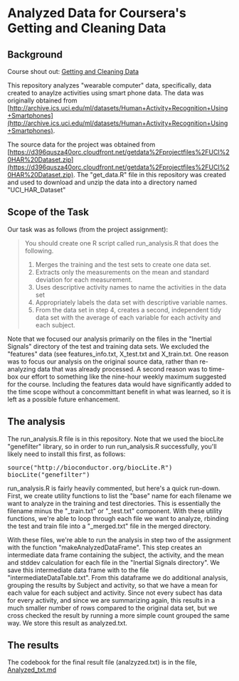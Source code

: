 # Analyzed Data for Coursera's Getting and Cleaning Data

## Background

Course shout out:  [Getting and Cleaning Data](https://www.coursera.org/course/getdata)

This repository analyzes "wearable computer" data, specifically, data created to anaylze
activities using smart phone data.  The data was originally obtained from [http://archive.ics.uci.edu/ml/datasets/Human+Activity+Recognition+Using+Smartphones](http://archive.ics.uci.edu/ml/datasets/Human+Activity+Recognition+Using+Smartphones).

The source data for the project was obtained from [https://d396qusza40orc.cloudfront.net/getdata%2Fprojectfiles%2FUCI%20HAR%20Dataset.zip](https://d396qusza40orc.cloudfront.net/getdata%2Fprojectfiles%2FUCI%20HAR%20Dataset.zip).  The "get_data.R" file in this repository
was created and used to download and unzip the data into a directory named "UCI_HAR_Dataset"

## Scope of the Task

Our task was as follows (from the project assignment):

<blockquote>
You should create one R script called run_analysis.R that does the following. 
<ol>
<li>Merges the training and the test sets to create one data set.</li>
<li>Extracts only the measurements on the mean and standard deviation for each measurement.</li>
<li>Uses descriptive activity names to name the activities in the data set</li>
<li>Appropriately labels the data set with descriptive variable names.</li>
<li>From the data set in step 4, creates a second, independent tidy data set with the average of each variable for each activity and each subject.</li>
</blockquote>

Note that we focused our analysis primarily on the files in the "Inertial Signals" directory
of the test and training data sets.  We excluded the "features" data (see features_info.txt, 
X_test.txt and X_train.txt.  One reason was to focus our analysis on the original
source data, rather than re-analyzing data that was already processed.  A second reason was 
to time-box our effort to something like the nine-hour weekly maximum suggested for the course.
Including the features data would have significantly added to the time scope without a 
concommittant benefit in what was learned, so it is left as a possible future enhancement.

## The analysis

The run_analysis.R file is in this repository.  Note that we used the biocLite "genefilter" 
library, so in order to run run_analysis.R successfully, you'll likely need to install this first, as follows:

<pre>
source("http://bioconductor.org/biocLite.R")
biocLite("genefilter")
</pre>

run_analysis.R is fairly heavily commented, but here's a quick run-down.  First, we create utility functions to list the "base" name for each filename we want to analyze in the training and test directories.  This is essentially the filename minus the "_train.txt" or "_test.txt" component.  With these utility functions, we're able to loop through each file
we want to analyze, rbinding the test and train file into a "_merged.txt" file in the merged
directory.

With these files, we're able to run the analysis in step two of the assignment with the function "makeAnalyzedDataFrame".  This step creates an intermediate
data frame containing the subject, the activity, and the mean and stddev calculation for each file in the "Inertial Signals directory".  We save this intermediate data frame 
with to the file "intermediateDataTable.txt".  From this dataframe we do additional analysis, grouping the results by Subject and activity, so that we have a mean for each value 
for each subject and activity.  Since not every subect has data for every activity, and since we are summarizing again, this results in a much smaller number of rows compared to the original data set, but we cross checked the result by running a more simple count grouped the same way.  We store this result as analyzed.txt.  
## The results
The codebook for the final result file (analzyzed.txt) is in the file, [Analyzed_txt.md](Analyzed_txt.md)
